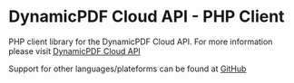 DynamicPDF Cloud API - PHP Client
=================================

PHP client library for the DynamicPDF Cloud API. For more information please visit [DynamicPDF Cloud API](https://cloud.dynamicpdf.com/ "DynamicPDF Cloud API Homepage")

Support for other languages/plateforms can be found at [GitHub](https://github.com/dynamicpdf-api "DynamicPDF Cloud API at GitHub") 
